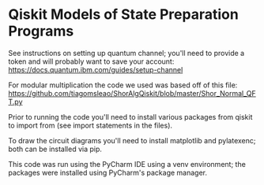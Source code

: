 # Qiskit Models of State Preparation Programs

See instructions on setting up quantum channel; 
you'll need to provide a token and will probably want to save your account: https://docs.quantum.ibm.com/guides/setup-channel

For modular multiplication the code we used was based off of this file: https://github.com/tiagomsleao/ShorAlgQiskit/blob/master/Shor_Normal_QFT.py

Prior to running the code you'll need to install various packages from qiskit to import from (see import statements in the files).

To draw the circuit diagrams you'll need to install matplotlib and pylatexenc; both can be installed via pip.

This code was run using the PyCharm IDE using a venv environment; the packages were installed using PyCharm's package manager. 